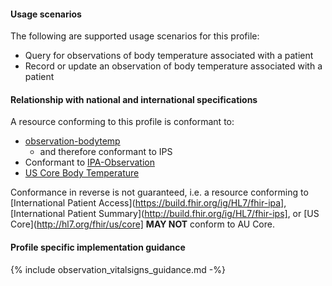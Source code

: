 #### Usage scenarios

The following are supported usage scenarios for this profile:

- Query for observations of body temperature associated with a patient
- Record or update an observation of body temperature associated with a patient


#### Relationship with national and international specifications

A resource conforming to this profile is conformant to:
- [observation-bodytemp](http://hl7.org/fhir/R4/observation-bodytemp.html)
  - and therefore conformant to IPS
- Conformant to [IPA-Observation](https://build.fhir.org/ig/HL7/fhir-ipa/StructureDefinition-ipa-observation.html)
- [US Core Body Temperature](http://hl7.org/fhir/us/core/StructureDefinition/us-core-body-temperature)

Conformance in reverse is not guaranteed, i.e. a resource conforming to [International Patient Access](https://build.fhir.org/ig/HL7/fhir-ipa], [International Patient Summary](http://build.fhir.org/ig/HL7/fhir-ips], or [US Core](http://hl7.org/fhir/us/core] **MAY NOT** conform to AU Core.


#### Profile specific implementation guidance
{% include observation_vitalsigns_guidance.md -%}




